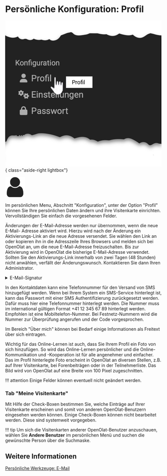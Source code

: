 # Persönliche Konfiguration: Profil

![pers_menu_profile_v1_de.png](assets/pers_menu_profile_v1_de.png){ class="aside-right lightbox"}

![icon_profile.png](assets/icon_profile.png)

Im persönlichen Menu, Abschnitt "Konfiguration", unter der Option "Profil" können Sie Ihre persönlichen
Daten ändern und ihre Visitenkarte einrichten. Vervollständigen Sie einfach die vorgesehenen Felder.

Änderungen der E-Mail-Adresse werden nur übernommen, wenn die neue E-Mail- Adresse aktiviert wird. Hierzu wird nach der Änderung ein Aktivierungs-Link an die neue Adresse versendet. Sie wählen den Link an oder kopieren ihn in die Adresszeile Ihres Browsers und melden sich bei OpenOlat an, um die neue E-Mail-Adresse freizuschalten. Bis zur Aktivierung wird in OpenOlat die bisherige E-Mail-Adresse verwendet. Sollten Sie den Aktivierungs-Link innerhalb von zwei Tagen (48 Stunden) nicht anwählen, verfällt der Änderungswunsch. Kontaktieren Sie dann Ihren Administrator.

<details>
    <summary>E-Mail-Signatur</summary>
	Sollte die Möglichkeit zur Eingabe Ihrer E-Mail-Signatur nicht angzeigt werden, wenden Sie sich bitte an Ihren/Ihre Administrator:in.
	<img src="../assets/configuration_profile_signature_v1_de.png" />

</details>

In den Kontaktdaten kann eine Telefonnummer für den Versand von SMS
hinzugefügt werden. Wenn bei Ihrem System ein SMS-Service hinterlegt ist, kann
das Passwort mit einer SMS Authentifizierung zurückgesetzt werden. Dafür muss
hier eine Telefonnummer hinterlegt werden. Die Nummer muss im international
gültigen Format +41 12 345 67 89 hinterlegt werden. Empfohlen ist eine
Mobiltelefon-Nummer. Bei Festnetz-Nummern wird die Nummer zur Überprüfung
angerufen und der Code vorgesprochen.

Im Bereich "Über mich" können bei Bedarf einige Informationen als Freitext
über sich eintragen.

Wichtig für das Online-Lernen ist auch, dass Sie Ihrem Profil ein Foto von
sich hinzufügen. So wird das Online-Lernen persönlicher und die Online-
Kommunikation und -Kooperation ist für alle angenehmer und einfacher. Das im
Profil hinterlegte Foto erscheint in OpenOlat an diversen Stellen, z.B. auf
Ihrer Visitenkarte, bei Forenbeiträgen oder in der Teilnehmerliste. Das Bild
wird von OpenOlat auf eine Breite von 100 Pixel zugeschnitten.

  
!!! attention 
	Einige Felder können eventuell nicht geändert werden.

### Tab "Meine Visitenkarte"

Mit Hilfe der Check-Boxen bestimmen Sie, welche Einträge auf Ihrer
Visitenkarte erscheinen und somit von anderen OpenOlat-Benutzern eingesehen
werden können. Einige Check-Boxen können nicht bearbeitet werden. Diese sind
systemweit vorgegeben.

!!! tip
	Um sich die Visitenkarten anderer OpenOlat-Benutzer anzuschauen, wählen Sie
	**Andere Benutzer** im persönlichen Menü und suchen die gewünschte Person über
	die Suchmaske.


## Weitere Informationen

[Persönliche Werkzeuge: E-Mail](../personal_menu/E-Mail.de.md)<br>


